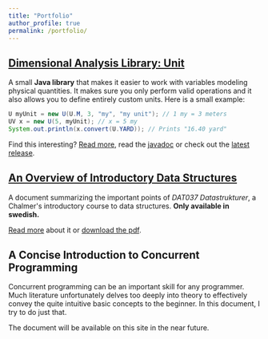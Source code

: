 ```yaml
---
title: "Portfolio"
author_profile: true
permalink: /portfolio/
---
```


## [Dimensional Analysis Library: Unit](unit/)
A small **Java library** that makes it easier to work with variables modeling physical quantities. It makes sure you only perform valid operations and it also allows you to define entirely custom units. Here is a small example:

```java
U myUnit = new U(U.M, 3, "my", "my unit"); // 1 my = 3 meters
UV x = new U(5, myUnit); // x = 5 my
System.out.println(x.convert(U.YARD)); // Prints "16.40 yard"
```

Find this interesting? [Read more](unit/), read the [javadoc](https://ecen.github.io/unit/) or check out the [latest release](https://github.com/ecen/unit/).

## [An Overview of Introductory Data Structures](/portfolio/data-structures/)
A document summarizing the important points of *DAT037 Datastrukturer*, a Chalmer's introductory course to data structures. **Only available in swedish.**

[Read more](/portfolio/data-structures/) about it or [download the pdf](/assets/docs/datastrukturer_sammanfattning.pdf).

## A Concise Introduction to Concurrent Programming
Concurrent programming can be an important skill for any programmer. Much literature unfortunately delves too deeply into theory to effectively convey the quite intuitive basic concepts to the beginner. In this document, I try to do just that.

The document will be available on this site in the near future.